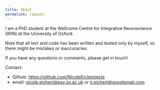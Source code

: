 ```yaml
---
title: About
permalink: /about/
---
```


I am a PhD student at the Wellcome Centre for Integrative Neuroscience (WIN) at the University of Oxford.

Note that all text and code has been written and tested only by myself, so there might be mistakes or inaccuracies.

If you have any questions or comments, please get in touch!

Contact:
* Github: https://github.com/NicoleEic/projects
* email: nicole.eichert@psy.ox.ac.uk or n.eichert@googlemail.com
